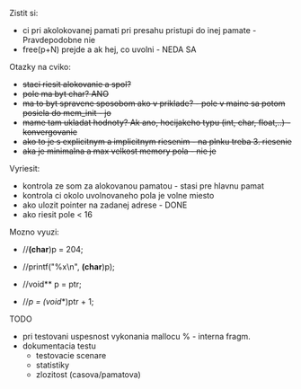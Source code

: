 Zistit si:
* ci pri akolokovanej pamati pri presahu pristupi do inej pamate - Pravdepodobne nie
* free(p+N) prejde a ak hej, co uvolni - NEDA SA

Otazky na cviko:
* ~~staci riesit alokovanie a spol?~~
* ~~pole ma byt char? ANO~~
* ~~ma to byt spravene sposobom ako v priklade? - pole v maine sa potom posiela do mem_init - jo~~
* ~~mame tam ukladat hodnoty? Ak ano, hocijakeho typu (int, char, float,..) - konvergovanie~~
* ~~ako to je s explicitnym a implicitnym riesenim - na plnku treba 3. riesenie~~
* ~~aka je minimalna a max velkost memory pola - nie je~~

Vyriesit:
* kontrola ze som za alokovanou pamatou - stasi pre hlavnu pamat
* kontrola ci okolo uvolnovaneho pola je volne miesto
* ako ulozit pointer na zadanej adrese - DONE
* ako riesit pole < 16

Mozno vyuzi:
*	//**(char**)p = 204;
*	//printf("%x\n", **(char**)p);

*	//void** p = ptr;
*	//*p = (void**)ptr + 1;

TODO
* pri testovani uspesnost vykonania mallocu % - interna fragm.
* dokumentacia testu 
	* testovacie scenare
	* statistiky
	* zlozitost (casova/pamatova)